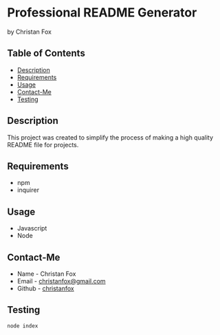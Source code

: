 # Professional README Generator 
by Christan Fox

## Table of Contents
* [Description](#description)
* [Requirements](#requirements)
* [Usage](#usage)
* [Contact-Me](#contact-me)
* [Testing](#testing)


## Description

This project was created to simplify the process of making a high quality README file for projects.

## Requirements

* npm
* inquirer

## Usage

* Javascript
* Node

## Contact-Me

* Name - Christan Fox
* Email - christanfox@gmail.com
* Github - [christanfox](https://github.com/christanfox/)

## Testing

```
node index
```
